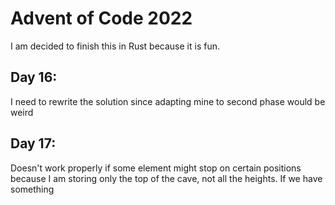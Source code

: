 # Advent of Code 2022

I am decided to finish this in Rust because it is fun.

## Day 16:

I need to rewrite the solution since adapting mine to second phase would be weird

## Day 17:

Doesn't work properly if some element might stop on certain positions because I am storing only the top of the
cave, not all the heights. If we have something
